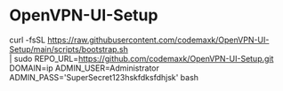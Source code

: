 # OpenVPN-UI-Setup

curl -fsSL https://raw.githubusercontent.com/codemaxk/OpenVPN-UI-Setup/main/scripts/bootstrap.sh \
  | sudo REPO_URL=https://github.com/codemaxk/OpenVPN-UI-Setup.git \
        DOMAIN=ip ADMIN_USER=Administrator \
        ADMIN_PASS='SuperSecret123hskfdksfdhjsk' bash
